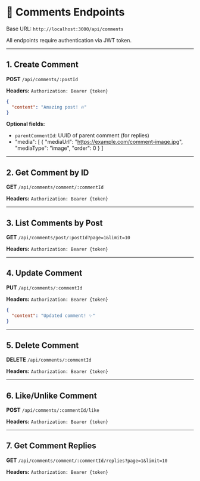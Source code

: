 # 💬 Comments Endpoints

Base URL: `http://localhost:3000/api/comments`

All endpoints require authentication via JWT token.

---

## 1. Create Comment

**POST** `/api/comments/:postId`

**Headers:** `Authorization: Bearer {token}`

```json
{
  "content": "Amazing post! 🔥"
}
```

**Optional fields:**
- `parentCommentId`: UUID of parent comment (for replies)
- "media": [
    {
      "mediaUrl": "https://example.com/comment-image.jpg",
      "mediaType": "image",
      "order": 0
    }
  ]

---

## 2. Get Comment by ID

**GET** `/api/comments/comment/:commentId`

**Headers:** `Authorization: Bearer {token}`

---

## 3. List Comments by Post

**GET** `/api/comments/post/:postId?page=1&limit=10`

**Headers:** `Authorization: Bearer {token}`

---

## 4. Update Comment

**PUT** `/api/comments/:commentId`

**Headers:** `Authorization: Bearer {token}`

```json
{
  "content": "Updated comment! ✨"
}
```

---

## 5. Delete Comment

**DELETE** `/api/comments/:commentId`

**Headers:** `Authorization: Bearer {token}`

---

## 6. Like/Unlike Comment

**POST** `/api/comments/:commentId/like`

**Headers:** `Authorization: Bearer {token}`

---

## 7. Get Comment Replies

**GET** `/api/comments/comment/:commentId/replies?page=1&limit=10`

**Headers:** `Authorization: Bearer {token}`

